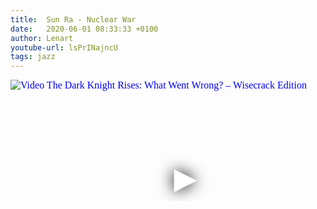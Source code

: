 ```yaml
---
title:  Sun Ra - Nuclear War
date:   2020-06-01 08:33:33 +0100
author: Lenart
youtube-url: lsPrINajncU
tags: jazz
---
```

<div class="video-container ">
<iframe
  width="560"
  height="315"
  src="https://www.youtube.com/embed/lsPrINajncU"
  srcdoc="<style>*{padding:0;margin:0;overflow:hidden}html,body{height:100%}img,span{position:absolute;width:100%;top:0;bottom:0;margin:auto}span{height:1.5em;text-align:center;font:48px/1.5 sans-serif;color:white;text-shadow:0 0 0.5em black}</style><a href=https://www.youtube.com/embed/lsPrINajncU?autoplay=1><img src=https://img.youtube.com/vi/lsPrINajncU/hqdefault.jpg alt='Video The Dark Knight Rises: What Went Wrong? – Wisecrack Edition'><span>▶</span></a>"
  frameborder="0"
  allow="accelerometer; autoplay; encrypted-media; gyroscope; picture-in-picture"
  allowfullscreen
></iframe>
</div>

